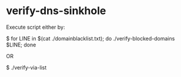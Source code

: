 # verify-dns-sinkhole    
Execute script either by:

$ for LINE in $(cat ./domainblacklist.txt); do ./verify-blocked-domains $LINE; done

OR

$ ./verify-via-list
